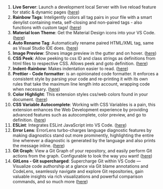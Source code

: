 

1. **Live Server**: Launch a development local Server with live reload feature for static & dynamic pages ([here](https://marketplace.visualstudio.com/items?itemName=ritwickdey.LiveServer))
2. **Rainbow Tags**: Inteligently colors all tag pairs in your file with a smart denylist containing meta, self-closing and non-paired tags - also functions with custom tags! ([here](https://marketplace.visualstudio.com/items?itemName=voldemortensen.rainbow-tags))
3. **Material Icon Theme**: Get the Material Design icons into your VS Code. ([here](https://marketplace.visualstudio.com/items?itemName=PKief.material-icon-theme))
4. **Auto Rename Tag**: Automatically rename paired HTML/XML tag, same as Visual Studio IDE does. ([here](https://marketplace.visualstudio.com/items?itemName=formulahendry.auto-rename-tag))
5. **Image Preview**: Shows image preview in the gutter and on hover. ([here](https://marketplace.visualstudio.com/items?itemName=kisstkondoros.vscode-gutter-preview))
6. **CSS Peek**: Allow peeking to css ID and class strings as definitions from html files to respective CSS. Allows peek and goto definition. ([here](https://marketplace.visualstudio.com/items?itemName=pranaygp.vscode-css-peek))
7. **Indent-Rainbow**: Makes indentation easier to read. ([here](https://marketplace.visualstudio.com/items?itemName=oderwat.indent-rainbow))
8. **Prettier - Code formatter**: is an opinionated code formatter. It enforces a consistent style by parsing your code and re-printing it with its own rules that take the maximum line length into account, wrapping code when necessary. ([here](https://marketplace.visualstudio.com/items?itemName=esbenp.prettier-vscode))
9. **Color Highlight**: This extension styles css/web colors found in your document. ([here](https://marketplace.visualstudio.com/items?itemName=naumovs.color-highlight))
10. **CSS Variable Autocomplete**: Working with CSS Variables is a pain, this extension enhances the Web Development experience by providing advanced features such as autocomplete, color preview, and go to definition. ([here](https://marketplace.visualstudio.com/items?itemName=vunguyentuan.vscode-css-variables))
11. **ESLint**: Integrates ESLint JavaScript into VS Code. ([here](https://marketplace.visualstudio.com/items?itemName=dbaeumer.vscode-eslint))
12. **Error Lens**: ErrorLens turbo-charges language diagnostic features by making diagnostics stand out more prominently, highlighting the entire line wherever a diagnostic is generated by the language and also prints the message inline. ([here](https://marketplace.visualstudio.com/items?itemName=usernamehw.errorlens))
13. **Git Graph**: View a Git Graph of your repository, and easily perform Git actions from the graph. Configurable to look the way you want! ([here](https://marketplace.visualstudio.com/items?itemName=mhutchie.git-graph))
14. **GitLens - Git supercharged**: Supercharge Git within VS Code — Visualize code authorship at a glance via Git blame annotations and CodeLens, seamlessly navigate and explore Git repositories, gain valuable insights via rich visualizations and powerful comparison commands, and so much more ([here](https://marketplace.visualstudio.com/items?itemName=eamodio.gitlens))